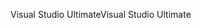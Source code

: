<span data-ttu-id="28e5f-101">Visual Studio Ultimate</span><span class="sxs-lookup"><span data-stu-id="28e5f-101">Visual Studio Ultimate</span></span>